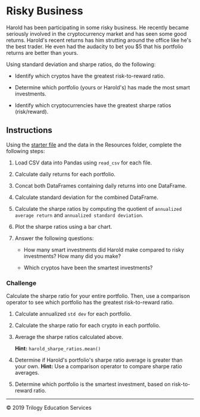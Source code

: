 # Risky Business

Harold has been participating in some risky business. He recently became seriously involved in the cryptocurrency market and has seen some good returns. Harold's recent returns has him strutting around the office like he's the best trader. He even had the audacity to bet you $5 that his portfolio returns are better than yours.

Using standard deviation and sharpe ratios, do the following: 

* Identify which cryptos have the greatest risk-to-reward ratio.

* Determine which portfolio (yours or Harold's) has made the most smart investments. 

* Identify which cryptocurrencies have the greatest sharpe ratios (risk/reward).

## Instructions

Using the [starter file](Unsolved/Core/risky_business.ipynb) and the data in the Resources folder, complete the following steps:

1. Load CSV data into Pandas using `read_csv` for each file.

1. Calculate daily returns for each portfolio.

1. Concat both DataFrames containing daily returns into one DataFrame.

1. Calculate standard deviation for the combined DataFrame.

1. Calculate the sharpe ratios by computing the quotient of `annualized average return` and `annualized standard deviation`.

1. Plot the sharpe ratios using a bar chart.

1. Answer the following questions:

    * How many smart investments did Harold make compared to risky investments? How many did you make?

    * Which cryptos have been the smartest investments?

### Challenge

Calculate the sharpe ratio for your entire portfolio. Then, use a comparison operator to see which portfolio has the greatest risk-to-reward ratio.

1. Calculate annualized `std dev` for each portfolio.

1. Calculate the sharpe ratio for each crypto in each portfolio.

1. Average the sharpe ratios calculated above. 

    **Hint:** `harold_sharpe_ratios.mean()`

1. Determine if Harold's portfolio's sharpe ratio average is greater than your own. **Hint:** Use a comparison operator to compare sharpe ratio averages. 

1. Determine which portfolio is the smartest investment, based on risk-to-reward ratio.

- - -

© 2019 Trilogy Education Services
